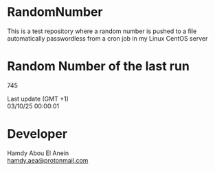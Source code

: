 # RandomNumber    
This is a test repository where a random number is pushed to a file automatically passwordless from a cron job in my Linux CentOS server    
# Random Number of the last run   
745
      
Last update (GMT +1)    
03/10/25 00:00:01
# Developer    
Hamdy Abou El Anein   
hamdy.aea@protonmail.com
